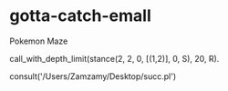 # gotta-catch-emall
Pokemon Maze

call_with_depth_limit(stance(2, 2, 0, [(1,2)], 0, S), 20, R).

consult('/Users/Zamzamy/Desktop/succ.pl')
